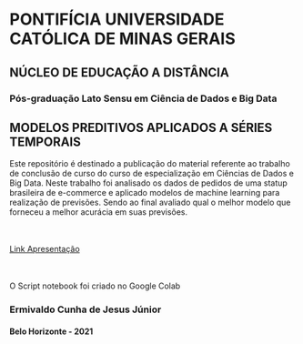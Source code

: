 <h1>PONTIFÍCIA UNIVERSIDADE CATÓLICA DE MINAS GERAIS</h1>
<h2>NÚCLEO DE EDUCAÇÃO A DISTÂNCIA</h2>
<h3>Pós-graduação Lato Sensu em Ciência de Dados e Big Data</h3>
<h2>MODELOS PREDITIVOS APLICADOS A SÉRIES TEMPORAIS</h2>
Este repositório é destinado a publicação do material referente ao trabalho de conclusão de curso do curso de especialização em Ciências de Dados e Big Data.
Neste trabalho foi analisado os dados de pedidos de uma statup brasileira de e-commerce e aplicado modelos de machine learning para realização de previsões.
Sendo ao final avaliado qual o melhor modelo que forneceu a melhor acurácia em suas previsões.
</br>
</br>
</br>

[Link Apresentação](https://www.youtube.com/watch?v=P1PwPvnyDVo)

</br>
</br>
O Script notebook foi criado no Google Colab
</br>
<h3>Ermivaldo Cunha de Jesus Júnior</h3>
<h4>Belo Horizonte - 2021 </h4>
